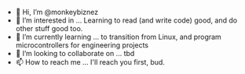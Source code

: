 - 👋 Hi, I’m @monkeybiznez
- 👀 I’m interested in ... Learning to read (and write code) good, and do other stuff good too.
- 🌱 I’m currently learning ... to transition from Linux, and program microcontrollers for engineering projects
- 💞️ I’m looking to collaborate on ... tbd
- 📫 How to reach me ... I'll reach you first, bud.

<!---
monkeybiznez/monkeybiznez is a ✨ special ✨ repository because its `README.md` (this file) appears on your GitHub profile.
You can click the Preview link to take a look at your changes.
--->
